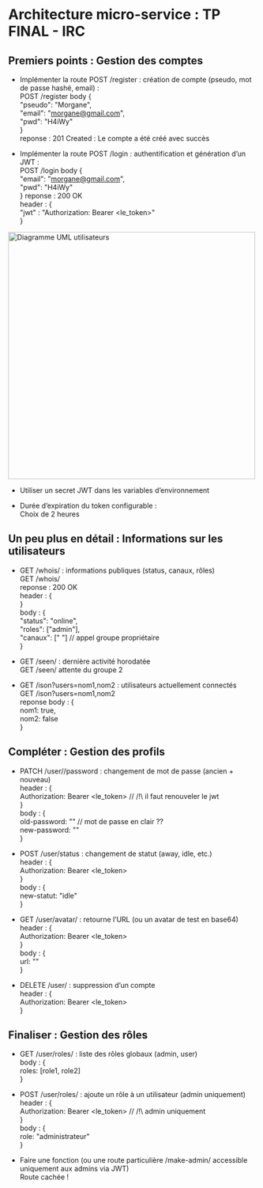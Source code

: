 # Architecture micro-service : TP FINAL - IRC

## Premiers points : Gestion des comptes

* Implémenter la route POST /register : création de compte (pseudo, mot de passe hashé, email) :  
POST /register body {  
    "pseudo": "Morgane",  
    "email": "morgane@gmail.com",  
    "pwd": "H4iWy"  
}  
reponse : 201 Created : Le compte a été créé avec succès

* Implémenter la route POST /login : authentification et génération d’un JWT :  
POST /login body {  
    "email": "morgane@gmail.com",  
    "pwd": "H4iWy"  
}
reponse : 200 OK  
header : {  
    "jwt" : "Authorization: Bearer <le_token>"  
}  

<img width="500" alt="Diagramme UML utilisateurs" src="https://github.com/user-attachments/assets/70162f89-ee6f-462a-9f73-8d3f750922bb" />

* Utiliser un secret JWT dans les variables d’environnement  

* Durée d’expiration du token configurable :  
Choix de 2 heures

## Un peu plus en détail : Informations sur les utilisateurs

* GET /whois/<pseudo> : informations publiques (status, canaux, rôles)  
GET /whois/<pseudo>  
reponse : 200 OK  
header : {  
}  
body : {  
    "status": "online",  
    "roles": ["admin"],  
    "canaux": [" "] // appel groupe propriétaire  
}  

* GET /seen/<pseudo> : dernière activité horodatée  
GET /seen/<pseudo> attente du groupe 2  

* GET /ison?users=nom1,nom2 : utilisateurs actuellement connectés  
GET /ison?users=nom1,nom2  
reponse body : {  
    nom1: true,  
    nom2: false  
}  

## Compléter : Gestion des profils
* PATCH /user/<pseudo>/password : changement de mot de passe (ancien + nouveau)  
header : {  
    Authorization: Bearer <le_token> // /!\ il faut renouveler le jwt  
}  
body : {  
    old-password: "" // mot de passe en clair ??  
    new-password: ""  
}  

* POST /user/status : changement de statut (away, idle, etc.)  
header : {  
    Authorization: Bearer <le_token>  
}  
body : {  
    new-statut: "idle"  
}  

* GET /user/avatar/<pseudo> : retourne l’URL (ou un avatar de test en base64)  
header : {  
    Authorization: Bearer <le_token>  
}  
body : {  
    url: ""   
}  

* DELETE /user/<pseudo> : suppression d’un compte  
header : {  
    Authorization: Bearer <le_token>  
}  

## Finaliser : Gestion des rôles
* GET /user/roles/<pseudo> : liste des rôles globaux (admin, user)  
body : {  
    roles: [role1, role2]  
}  

* POST /user/roles/<pseudo> : ajoute un rôle à un utilisateur (admin uniquement)  
header : {  
    Authorization: Bearer <le_token> // /!\ admin uniquement  
}  
body : {  
    role: "administrateur"  
}  

* Faire une fonction (ou une route particulière /make-admin/<pseudo> accessible uniquement aux admins via JWT)  
Route cachée !    
